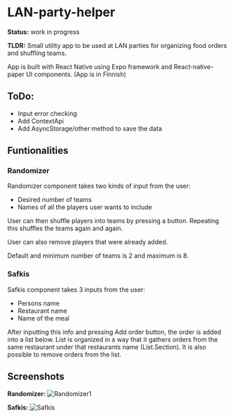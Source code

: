 # LAN-party-helper
**Status:** work in progress

**TLDR:** Small utility app to be used at LAN parties for organizing food orders and shuffling teams. 

App is built with React Native using Expo framework and React-native-paper UI components. (App is in Finnish)

## ToDo:

 - Input error checking
 - Add ContextApi
 - Add AsyncStorage/other method to save the data

## Funtionalities

### Randomizer

Randomizer component takes two kinds of input from the user:
 - Desired number of teams
 - Names of all the players user wants to include

User can then shuffle players into teams by pressing a button. Repeating this shuffles the teams again and again.

User can also remove players that were already added.

Default and minimum number of teams is 2 and maximum is 8.

### Safkis

Safkis component takes 3 inputs from the user:

 - Persons name
 - Restaurant name
 - Name of the meal

After inputting this info and pressing Add order button, the order is added into a list below.
List is organized in a way that it gathers orders from the same restaurant under that restaurants name (List.Section).
It is also possible to remove orders from the list.


## Screenshots
**Randomizer:**
![Randomizer1](https://lh4.googleusercontent.com/MwKwK3c0swGvX9lfgiy_x_UoTYKR6qb5t-7lMzaGmNVSGf0OTDuqGzhRXgbw8MLvIXQ=w2400)

**Safkis:**
![Safkis](https://lh3.googleusercontent.com/OWQkLv32-2cvOtEjgqohaqO0Q2IW4CyXMO6oUCgumrt2EFCJhGR7TtFQShhC8y0OvLE=w2400)


